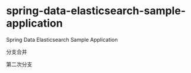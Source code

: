spring-data-elasticsearch-sample-application
============================================

Spring Data Elasticsearch Sample Application

分支合并

第二次分支